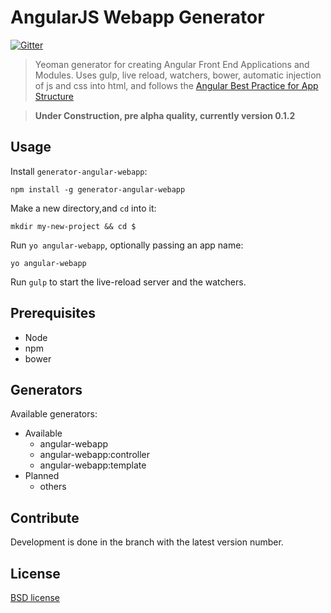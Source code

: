 # AngularJS Webapp Generator

[![Gitter](https://badges.gitter.im/Join%20Chat.svg)](https://gitter.im/kosz/generator-angular-webapp?utm_source=badge&utm_medium=badge&utm_campaign=pr-badge&utm_content=badge)

> Yeoman generator for creating Angular Front End Applications and Modules. Uses gulp, live reload, watchers, bower, automatic injection of js and css into html, and follows the [Angular Best Practice for App Structure](https://docs.google.com/document/d/1XXMvReO8-Awi1EZXAXS4PzDzdNvV6pGcuaF4Q9821Es/pub) 

> **Under Construction, pre alpha quality, currently version 0.1.2** 

## Usage

Install `generator-angular-webapp`:
```
npm install -g generator-angular-webapp
```

Make a new directory,and `cd` into it:
```
mkdir my-new-project && cd $
```

Run `yo angular-webapp`, optionally passing an app name:
```
yo angular-webapp
```

Run `gulp` to start the live-reload server and the watchers.

## Prerequisites
* Node
* npm
* bower

## Generators

Available generators:

* Available
    - angular-webapp
    - angular-webapp:controller
    - angular-webapp:template
* Planned
    - others

## Contribute

Development is done in the branch with the latest version number.

## License

[BSD license](http://opensource.org/licenses/bsd-license.php)
